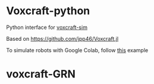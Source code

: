 # Voxcraft-python
Python interface for [voxcraft-sim](https://github.com/voxcraft/voxcraft-sim)

Based on https://github.com/jpp46/Voxcraft.jl

To simulate robots with Google Colab, follow [this](https://colab.research.google.com/drive/1lFcDNmUYrb3eQSXdW2Qg6MloPxyhxOXk?usp=sharing) example
# voxcraft-GRN
